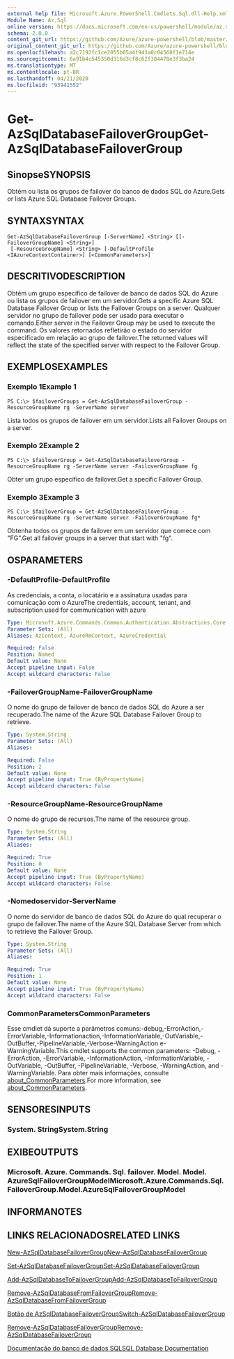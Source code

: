 ```yaml
---
external help file: Microsoft.Azure.PowerShell.Cmdlets.Sql.dll-Help.xml
Module Name: Az.Sql
online version: https://docs.microsoft.com/en-us/powershell/module/az.sql/get-azsqldatabasefailovergroup
schema: 2.0.0
content_git_url: https://github.com/Azure/azure-powershell/blob/master/src/Sql/Sql/help/Get-AzSqlDatabaseFailoverGroup.md
original_content_git_url: https://github.com/Azure/azure-powershell/blob/master/src/Sql/Sql/help/Get-AzSqlDatabaseFailoverGroup.md
ms.openlocfilehash: a2c7192fc1ce2055b05a4f943a0c04560f1e714e
ms.sourcegitcommit: 6a91b4c545350d316d3cf8c62f384478e3f3ba24
ms.translationtype: MT
ms.contentlocale: pt-BR
ms.lasthandoff: 04/21/2020
ms.locfileid: "93941552"
---
```

# <span data-ttu-id="8f45b-101">Get-AzSqlDatabaseFailoverGroup</span><span class="sxs-lookup"><span data-stu-id="8f45b-101">Get-AzSqlDatabaseFailoverGroup</span></span>

## <span data-ttu-id="8f45b-102">Sinopse</span><span class="sxs-lookup"><span data-stu-id="8f45b-102">SYNOPSIS</span></span>
<span data-ttu-id="8f45b-103">Obtém ou lista os grupos de failover do banco de dados SQL do Azure.</span><span class="sxs-lookup"><span data-stu-id="8f45b-103">Gets or lists Azure SQL Database Failover Groups.</span></span>

## <span data-ttu-id="8f45b-104">SYNTAX</span><span class="sxs-lookup"><span data-stu-id="8f45b-104">SYNTAX</span></span>

```
Get-AzSqlDatabaseFailoverGroup [-ServerName] <String> [[-FailoverGroupName] <String>]
 [-ResourceGroupName] <String> [-DefaultProfile <IAzureContextContainer>] [<CommonParameters>]
```

## <span data-ttu-id="8f45b-105">DESCRITIVO</span><span class="sxs-lookup"><span data-stu-id="8f45b-105">DESCRIPTION</span></span>
<span data-ttu-id="8f45b-106">Obtém um grupo específico de failover de banco de dados SQL do Azure ou lista os grupos de failover em um servidor.</span><span class="sxs-lookup"><span data-stu-id="8f45b-106">Gets a specific Azure SQL Database Failover Group or lists the Failover Groups on a server.</span></span>
<span data-ttu-id="8f45b-107">Qualquer servidor no grupo de failover pode ser usado para executar o comando.</span><span class="sxs-lookup"><span data-stu-id="8f45b-107">Either server in the Failover Group may be used to execute the command.</span></span> <span data-ttu-id="8f45b-108">Os valores retornados refletirão o estado do servidor especificado em relação ao grupo de failover.</span><span class="sxs-lookup"><span data-stu-id="8f45b-108">The returned values will reflect the state of the specified server with respect to the Failover Group.</span></span>

## <span data-ttu-id="8f45b-109">EXEMPLOS</span><span class="sxs-lookup"><span data-stu-id="8f45b-109">EXAMPLES</span></span>

### <span data-ttu-id="8f45b-110">Exemplo 1</span><span class="sxs-lookup"><span data-stu-id="8f45b-110">Example 1</span></span>
```
PS C:\> $failoverGroups = Get-AzSqlDatabaseFailoverGroup -ResourceGroupName rg -ServerName server
```

<span data-ttu-id="8f45b-111">Lista todos os grupos de failover em um servidor.</span><span class="sxs-lookup"><span data-stu-id="8f45b-111">Lists all Failover Groups on a server.</span></span>

### <span data-ttu-id="8f45b-112">Exemplo 2</span><span class="sxs-lookup"><span data-stu-id="8f45b-112">Example 2</span></span>
```
PS C:\> $failoverGroup = Get-AzSqlDatabaseFailoverGroup -ResourceGroupName rg -ServerName server -FailoverGroupName fg
```

<span data-ttu-id="8f45b-113">Obter um grupo específico de failover.</span><span class="sxs-lookup"><span data-stu-id="8f45b-113">Get a specific Failover Group.</span></span>

### <span data-ttu-id="8f45b-114">Exemplo 3</span><span class="sxs-lookup"><span data-stu-id="8f45b-114">Example 3</span></span>
```
PS C:\> $failoverGroup = Get-AzSqlDatabaseFailoverGroup -ResourceGroupName rg -ServerName server -FailoverGroupName fg*
```

<span data-ttu-id="8f45b-115">Obtenha todos os grupos de failover em um servidor que comece com "FG".</span><span class="sxs-lookup"><span data-stu-id="8f45b-115">Get all failover groups in a server that start with "fg".</span></span>

## <span data-ttu-id="8f45b-116">OS</span><span class="sxs-lookup"><span data-stu-id="8f45b-116">PARAMETERS</span></span>

### <span data-ttu-id="8f45b-117">-DefaultProfile</span><span class="sxs-lookup"><span data-stu-id="8f45b-117">-DefaultProfile</span></span>
<span data-ttu-id="8f45b-118">As credenciais, a conta, o locatário e a assinatura usadas para comunicação com o Azure</span><span class="sxs-lookup"><span data-stu-id="8f45b-118">The credentials, account, tenant, and subscription used for communication with azure</span></span>

```yaml
Type: Microsoft.Azure.Commands.Common.Authentication.Abstractions.Core.IAzureContextContainer
Parameter Sets: (All)
Aliases: AzContext, AzureRmContext, AzureCredential

Required: False
Position: Named
Default value: None
Accept pipeline input: False
Accept wildcard characters: False
```

### <span data-ttu-id="8f45b-119">-FailoverGroupName</span><span class="sxs-lookup"><span data-stu-id="8f45b-119">-FailoverGroupName</span></span>
<span data-ttu-id="8f45b-120">O nome do grupo de failover de banco de dados SQL do Azure a ser recuperado.</span><span class="sxs-lookup"><span data-stu-id="8f45b-120">The name of the Azure SQL Database Failover Group to retrieve.</span></span>

```yaml
Type: System.String
Parameter Sets: (All)
Aliases:

Required: False
Position: 2
Default value: None
Accept pipeline input: True (ByPropertyName)
Accept wildcard characters: False
```

### <span data-ttu-id="8f45b-121">-ResourceGroupName</span><span class="sxs-lookup"><span data-stu-id="8f45b-121">-ResourceGroupName</span></span>
<span data-ttu-id="8f45b-122">O nome do grupo de recursos.</span><span class="sxs-lookup"><span data-stu-id="8f45b-122">The name of the resource group.</span></span>

```yaml
Type: System.String
Parameter Sets: (All)
Aliases:

Required: True
Position: 0
Default value: None
Accept pipeline input: True (ByPropertyName)
Accept wildcard characters: False
```

### <span data-ttu-id="8f45b-123">-Nomedoservidor</span><span class="sxs-lookup"><span data-stu-id="8f45b-123">-ServerName</span></span>
<span data-ttu-id="8f45b-124">O nome do servidor de banco de dados SQL do Azure do qual recuperar o grupo de failover.</span><span class="sxs-lookup"><span data-stu-id="8f45b-124">The name of the Azure SQL Database Server from which to retrieve the Failover Group.</span></span>

```yaml
Type: System.String
Parameter Sets: (All)
Aliases:

Required: True
Position: 1
Default value: None
Accept pipeline input: True (ByPropertyName)
Accept wildcard characters: False
```

### <span data-ttu-id="8f45b-125">CommonParameters</span><span class="sxs-lookup"><span data-stu-id="8f45b-125">CommonParameters</span></span>
<span data-ttu-id="8f45b-126">Esse cmdlet dá suporte a parâmetros comuns:-debug,-ErrorAction,-ErrorVariable,-Informationaction,-InformationVariable,-OutVariable,-OutBuffer,-PipelineVariable,-Verbose-WarningAction e-WarningVariable.</span><span class="sxs-lookup"><span data-stu-id="8f45b-126">This cmdlet supports the common parameters: -Debug, -ErrorAction, -ErrorVariable, -InformationAction, -InformationVariable, -OutVariable, -OutBuffer, -PipelineVariable, -Verbose, -WarningAction, and -WarningVariable.</span></span> <span data-ttu-id="8f45b-127">Para obter mais informações, consulte [about_CommonParameters](http://go.microsoft.com/fwlink/?LinkID=113216).</span><span class="sxs-lookup"><span data-stu-id="8f45b-127">For more information, see [about_CommonParameters](http://go.microsoft.com/fwlink/?LinkID=113216).</span></span>

## <span data-ttu-id="8f45b-128">SENSORES</span><span class="sxs-lookup"><span data-stu-id="8f45b-128">INPUTS</span></span>

### <span data-ttu-id="8f45b-129">System. String</span><span class="sxs-lookup"><span data-stu-id="8f45b-129">System.String</span></span>

## <span data-ttu-id="8f45b-130">EXIBE</span><span class="sxs-lookup"><span data-stu-id="8f45b-130">OUTPUTS</span></span>

### <span data-ttu-id="8f45b-131">Microsoft. Azure. Commands. Sql. failover. Model. Model. AzureSqlFailoverGroupModel</span><span class="sxs-lookup"><span data-stu-id="8f45b-131">Microsoft.Azure.Commands.Sql.FailoverGroup.Model.AzureSqlFailoverGroupModel</span></span>

## <span data-ttu-id="8f45b-132">INFORMA</span><span class="sxs-lookup"><span data-stu-id="8f45b-132">NOTES</span></span>

## <span data-ttu-id="8f45b-133">LINKS RELACIONADOS</span><span class="sxs-lookup"><span data-stu-id="8f45b-133">RELATED LINKS</span></span>

[<span data-ttu-id="8f45b-134">New-AzSqlDatabaseFailoverGroup</span><span class="sxs-lookup"><span data-stu-id="8f45b-134">New-AzSqlDatabaseFailoverGroup</span></span>](./New-AzSqlDatabaseFailoverGroup.md)

[<span data-ttu-id="8f45b-135">Set-AzSqlDatabaseFailoverGroup</span><span class="sxs-lookup"><span data-stu-id="8f45b-135">Set-AzSqlDatabaseFailoverGroup</span></span>](./Set-AzSqlDatabaseFailoverGroup.md)

[<span data-ttu-id="8f45b-136">Add-AzSqlDatabaseToFailoverGroup</span><span class="sxs-lookup"><span data-stu-id="8f45b-136">Add-AzSqlDatabaseToFailoverGroup</span></span>](./Add-AzSqlDatabaseToFailoverGroup.md)

[<span data-ttu-id="8f45b-137">Remove-AzSqlDatabaseFromFailoverGroup</span><span class="sxs-lookup"><span data-stu-id="8f45b-137">Remove-AzSqlDatabaseFromFailoverGroup</span></span>](./Remove-AzSqlDatabaseFromFailoverGroup.md)

[<span data-ttu-id="8f45b-138">Botão de AzSqlDatabaseFailoverGroup</span><span class="sxs-lookup"><span data-stu-id="8f45b-138">Switch-AzSqlDatabaseFailoverGroup</span></span>](./Switch-AzSqlDatabaseFailoverGroup.md)

[<span data-ttu-id="8f45b-139">Remove-AzSqlDatabaseFailoverGroup</span><span class="sxs-lookup"><span data-stu-id="8f45b-139">Remove-AzSqlDatabaseFailoverGroup</span></span>](./Remove-AzSqlDatabaseFailoverGroup.md)

[<span data-ttu-id="8f45b-140">Documentação do banco de dados SQL</span><span class="sxs-lookup"><span data-stu-id="8f45b-140">SQL Database Documentation</span></span>](https://docs.microsoft.com/azure/sql-database/)
